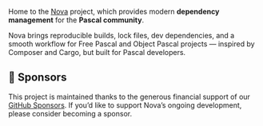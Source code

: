 Home to the [Nova](https://github.com/nova-packager/nova) project, which provides modern **dependency management** for the **Pascal community**.  

Nova brings reproducible builds, lock files, dev dependencies, and a smooth workflow for Free Pascal and Object Pascal projects — inspired by Composer and Cargo, but built for Pascal developers.

## 💖 Sponsors

This project is maintained thanks to the generous financial support of our [GitHub Sponsors](https://github.com/sponsors/nova-packager). If you’d like to support Nova’s ongoing development, please consider becoming a sponsor.
